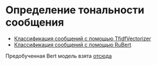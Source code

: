 # Определение тональности сообщения

- [Классификация сообщений с помощью TfidfVectorizer](/tests/IS_test/tweets_analysis.ipynb)
- [Классификация сообщений с помощью RuBert](/tests/IS_test/tweets_analysis_bert.ipynb)

Предобученная Bert модель взята [отсюда](http://files.deeppavlov.ai/deeppavlov_data/bert/rubert_cased_L-12_H-768_A-12_pt.tar.gz)  
